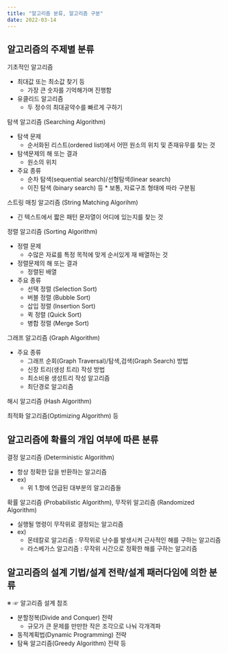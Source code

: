 ```yaml
---
title: "알고리즘 분류, 알고리즘 구분"
date: 2022-03-14
---
```


## 알고리즘의 주제별 분류

기초적인 알고리즘

* 최대값 또는 최소값 찾기 등
  * 가장 큰 숫자를 기억해가며 진행함 
* 유클리드 알고리즘
  * 두 정수의 최대공약수를 빠르게 구하기

탐색 알고리즘 (Searching Algorithm)

* 탐색 문제 
  * 순서화된 리스트(ordered list)에서 어떤 원소의 위치 및 존재유무를 찾는 것
* 탐색문제의 해 또는 결과
  * 원소의 위치
* 주요 종류
  * 순차 탐색(sequential search)/선형탐색(linear search)
  * 이진 탐색 (binary search) 등
        * 보통, 자료구조 형태에 따라 구분됨

스트링 매칭 알고리즘 (String Matching Algorihm)

* 긴 텍스트에서 짧은 패턴 문자열이 어디에 있는지를 찾는 것 

정렬 알고리즘 (Sorting Algorithm)

* 정렬 문제
  * 수많은 자료를 특정 목적에 맞게 순서있게 재 배열하는 것
* 정렬문제의 해 또는 결과
  * 정렬된 배열
* 주요 종류
  * 선택 정렬 (Selection Sort)
  * 버블 정렬 (Bubble Sort)
  * 삽입 정렬 (Insertion Sort)
  * 퀵 정렬 (Quick Sort)
  * 병합 정렬 (Merge Sort)

그래프 알고리즘 (Graph Algorithm)

* 주요 종류
  * 그래프 순회(Graph Traversal)/탐색,검색(Graph Search) 방법
  * 신장 트리(생성 트리) 작성 방법
  * 최소비용 생성트리 작성 알고리즘
  * 최단경로 알고리즘

해시 알고리즘 (Hash Algorithm)

최적화 알고리즘(Optimizing Algorithm) 등


## 알고리즘에 확률의 개입 여부에 따른 분류

결정 알고리즘 (Deterministic Algorithm)

* 항상 정확한 답을 반환하는 알고리즘
* ex) 
  * 위 1.항에 언급된 대부분의 알고리즘들

확률 알고리즘 (Probabilistic Algorithm), 무작위 알고리즘 (Randomized Algorithm)

* 실행될 명령이 무작위로 결정되는 알고리즘
* ex) 
  * 몬테칼로 알고리즘 : 무작위로 난수를 발생시켜 근사적인 해를 구하는 알고리즘
  * 라스베가스 알고리즘 : 무작위 시간으로 정확한 해를 구하는 알고리즘


## 알고리즘의 설계 기법/설계 전략/설계 패러다임에 의한 분류

※ ☞ 알고리즘 설계 참조

* 분할정복(Divide and Conquer) 전략
  * 규모가 큰 문제를 만만한 작은 조각으로 나눠 각개격파 
* 동적계획법(Dynamic Programming) 전략
* 탐욕 알고리즘(Greedy Algorithm) 전략 등